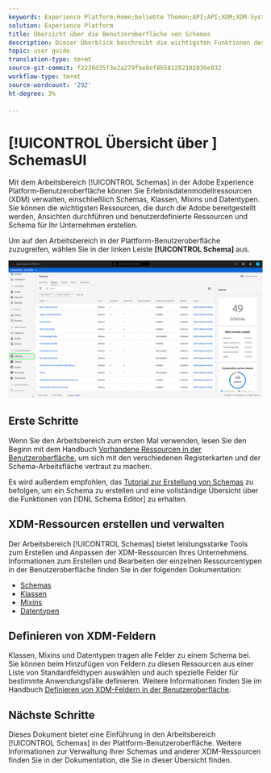 ```yaml
---
keywords: Experience Platform;Home;beliebte Themen;API;API;XDM;XDM-System;Erlebnisdatenmodell;Datenmodell;ui;Arbeitsbereich
solution: Experience Platform
title: Übersicht über die Benutzeroberfläche von Schemas
description: Dieser Überblick beschreibt die wichtigsten Funktionen des Schemas Workspace in der Experience Platform.
topic: user guide
translation-type: tm+mt
source-git-commit: f2238d35f3e2a279fbe8ef8b581282102039e932
workflow-type: tm+mt
source-wordcount: '292'
ht-degree: 3%

---
```



# [!UICONTROL Übersicht über ] SchemasUI

Mit dem Arbeitsbereich [!UICONTROL Schemas] in der Adobe Experience Platform-Benutzeroberfläche können Sie Erlebnisdatenmodellressourcen (XDM) verwalten, einschließlich Schemas, Klassen, Mixins und Datentypen. Sie können die wichtigsten Ressourcen, die durch die Adobe bereitgestellt werden, Ansichten durchführen und benutzerdefinierte Ressourcen und Schema für Ihr Unternehmen erstellen.

Um auf den Arbeitsbereich in der Plattform-Benutzeroberfläche zuzugreifen, wählen Sie in der linken Leiste **[!UICONTROL Schema]** aus.

![](../images/ui/overview/schemas-tab.png)

## Erste Schritte

Wenn Sie den Arbeitsbereich zum ersten Mal verwenden, lesen Sie den Beginn mit dem Handbuch [Vorhandene Ressourcen in der Benutzeroberfläche](./explore.md), um sich mit den verschiedenen Registerkarten und der Schema-Arbeitsfläche vertraut zu machen.

Es wird außerdem empfohlen, das [Tutorial zur Erstellung von Schemas](../tutorials/create-schema-ui.md) zu befolgen, um ein Schema zu erstellen und eine vollständige Übersicht über die Funktionen von [!DNL Schema Editor] zu erhalten.

## XDM-Ressourcen erstellen und verwalten

Der Arbeitsbereich [!UICONTROL Schemas] bietet leistungsstarke Tools zum Erstellen und Anpassen der XDM-Ressourcen Ihres Unternehmens. Informationen zum Erstellen und Bearbeiten der einzelnen Ressourcentypen in der Benutzeroberfläche finden Sie in der folgenden Dokumentation:

* [Schemas](./resources/schemas.md)
* [Klassen](./resources/classes.md)
* [Mixins](./resources/mixins.md)
* [Datentypen](./resources/data-types.md)

## Definieren von XDM-Feldern

Klassen, Mixins und Datentypen tragen alle Felder zu einem Schema bei. Sie können beim Hinzufügen von Feldern zu diesen Ressourcen aus einer Liste von Standardfeldtypen auswählen und auch spezielle Felder für bestimmte Anwendungsfälle definieren. Weitere Informationen finden Sie im Handbuch [Definieren von XDM-Feldern in der Benutzeroberfläche](./fields/overview.md).

## Nächste Schritte

Dieses Dokument bietet eine Einführung in den Arbeitsbereich [!UICONTROL Schemas] in der Plattform-Benutzeroberfläche. Weitere Informationen zur Verwaltung Ihrer Schemas und anderer XDM-Ressourcen finden Sie in der Dokumentation, die Sie in dieser Übersicht finden.